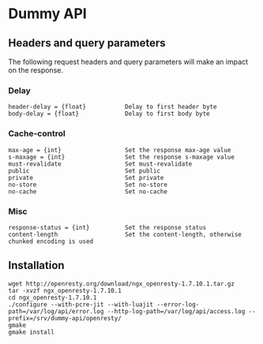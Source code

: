 # Dummy API

## Headers and query parameters

The following request headers and query parameters will make an impact on the response.

### Delay

    header-delay = {float}           Delay to first header byte
    body-delay = {float}             Delay to first body byte

### Cache-control

    max-age = {int}                  Set the response max-age value
    s-maxage = {int}                 Set the response s-maxage value
    must-revalidate                  Set must-revalidate
    public                           Set public
    private                          Set private
    no-store                         Set no-store
    no-cache                         Set no-cache

### Misc

    response-status = {int}          Set the response status
    content-length                   Set the content-length, otherwise chunked encoding is used

## Installation

    wget http://openresty.org/download/ngx_openresty-1.7.10.1.tar.gz
    tar -xvzf ngx_openresty-1.7.10.1
    cd ngx_openresty-1.7.10.1
    ./configure --with-pcre-jit --with-luajit --error-log-path=/var/log/api/error.log --http-log-path=/var/log/api/access.log --prefix=/srv/dummy-api/openresty/
    gmake
    gmake install 

